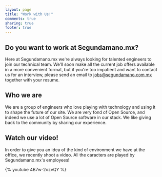 ```yaml
---
layout: page
title: "Work with Us!"
comments: true
sharing: true
footer: true
---
```


## Do you want to work at Segundamano.mx?

Here at Segundamano.mx we're always looking for talented engineers to join our technical team.
We'll soon make all the current job offers available in a more convenient format,
but if you're too impatient and want to contact us for an interview, please send an email to jobs@segundamano.com.mx
together with your resume.

## Who we are

We are a group of engineers who love playing with technology and using it to shape the future
of our site. We are very fond of Open Source, and indeed we use a lot of Open Source software in our stack.
We like giving back to the community by sharing our experience.

## Watch our video!

In order to give you an idea of the kind of environment we have at the office, we recently shoot a video.
All the caracters are played by Segundamano.mx's employees!

{% youtube 4B7w-2ozvQY %}
